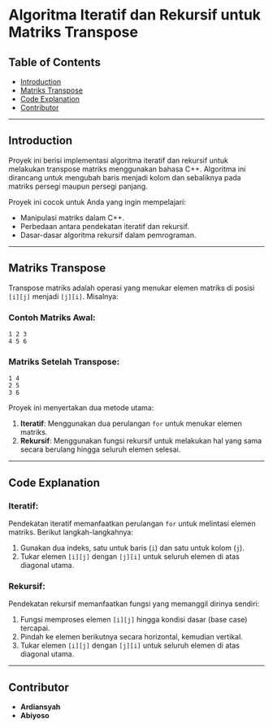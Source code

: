 # Algoritma Iteratif dan Rekursif untuk Matriks Transpose

## Table of Contents

- [Introduction](#introduction)
- [Matriks Transpose](#matriks-transpose)
- [Code Explanation](#code-explanation)
- [Contributor](#contributor)

---

## Introduction

Proyek ini berisi implementasi algoritma iteratif dan rekursif untuk melakukan transpose matriks menggunakan bahasa C++. Algoritma ini dirancang untuk mengubah baris menjadi kolom dan sebaliknya pada matriks persegi maupun persegi panjang.

Proyek ini cocok untuk Anda yang ingin mempelajari:
- Manipulasi matriks dalam C++.
- Perbedaan antara pendekatan iteratif dan rekursif.
- Dasar-dasar algoritma rekursif dalam pemrograman.

---

## Matriks Transpose

Transpose matriks adalah operasi yang menukar elemen matriks di posisi `[i][j]` menjadi `[j][i]`. Misalnya:

### Contoh Matriks Awal:
```
1 2 3
4 5 6
```

### Matriks Setelah Transpose:
```
1 4
2 5
3 6
```

Proyek ini menyertakan dua metode utama:
1. **Iteratif**: Menggunakan dua perulangan `for` untuk menukar elemen matriks.
2. **Rekursif**: Menggunakan fungsi rekursif untuk melakukan hal yang sama secara berulang hingga seluruh elemen selesai.

---

## Code Explanation

### Iteratif:
Pendekatan iteratif memanfaatkan perulangan `for` untuk melintasi elemen matriks. Berikut langkah-langkahnya:
1. Gunakan dua indeks, satu untuk baris (`i`) dan satu untuk kolom (`j`).
2. Tukar elemen `[i][j]` dengan `[j][i]` untuk seluruh elemen di atas diagonal utama.

### Rekursif:
Pendekatan rekursif memanfaatkan fungsi yang memanggil dirinya sendiri:
1. Fungsi memproses elemen `[i][j]` hingga kondisi dasar (base case) tercapai.
2. Pindah ke elemen berikutnya secara horizontal, kemudian vertikal.
3. Tukar elemen `[i][j]` dengan `[j][i]` untuk seluruh elemen di atas diagonal utama.

---

## Contributor

- **Ardiansyah**
- **Abiyoso**
